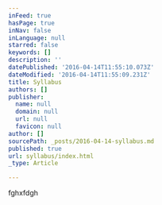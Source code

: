 ```yaml
---
inFeed: true
hasPage: true
inNav: false
inLanguage: null
starred: false
keywords: []
description: ''
datePublished: '2016-04-14T11:55:10.073Z'
dateModified: '2016-04-14T11:55:09.231Z'
title: Syllabus
authors: []
publisher:
  name: null
  domain: null
  url: null
  favicon: null
author: []
sourcePath: _posts/2016-04-14-syllabus.md
published: true
url: syllabus/index.html
_type: Article

---
```

fghxfdgh